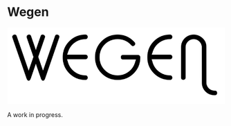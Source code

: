 # Wegen

![Wegen Logo](https://raw.githubusercontent.com/cassell/wegen/logo/wegen-logo-thin-black-sm.png)

A work in progress.
